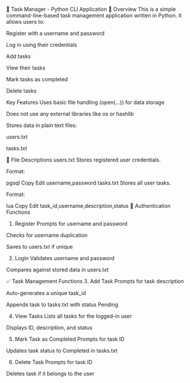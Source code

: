 📝 Task Manager - Python CLI Application
📌 Overview
This is a simple command-line-based task management application written in Python. It allows users to:

Register with a username and password

Log in using their credentials

Add tasks

View their tasks

Mark tasks as completed

Delete tasks

Key Features
Uses basic file handling (open(...)) for data storage

Does not use any external libraries like os or hashlib

Stores data in plain text files:

users.txt

tasks.txt

📂 File Descriptions
users.txt
Stores registered user credentials.

Format:

pgsql
Copy
Edit
username,password
tasks.txt
Stores all user tasks.

Format:

lua
Copy
Edit
task_id,username,description,status
🔐 Authentication Functions
1. Register
Prompts for username and password

Checks for username duplication

Saves to users.txt if unique

2. Login
Validates username and password

Compares against stored data in users.txt

✅ Task Management Functions
3. Add Task
Prompts for task description

Auto-generates a unique task_id

Appends task to tasks.txt with status Pending

4. View Tasks
Lists all tasks for the logged-in user

Displays ID, description, and status

5. Mark Task as Completed
Prompts for task ID

Updates task status to Completed in tasks.txt

6. Delete Task
Prompts for task ID

Deletes task if it belongs to the user

